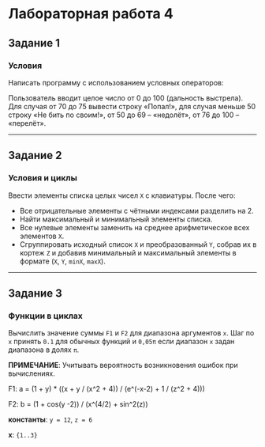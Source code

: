 # Лабораторная работа 4

## Задание 1

### Условия 

Написать программу с использованием условных операторов:

Пользователь вводит целое число от 0 до 100 (дальность выстрела). Для случая от 70 до 75 вывести строку «Попал!», для случая меньше 50 строку «Не бить по своим!», от 50 до 69 – «недолёт», от 76 до 100 – «перелёт».

---

## Задание 2 

### Условия и циклы

Ввести элементы списка целых чисел `X` с клавиатуры. После чего:
 - Все отрицательные элементы с чётными индексами разделить на 2.
 - Найти максимальный и минимальный элементы списка.
 - Все нулевые элементы заменить на среднее арифметическое всех элементов `Х`.
 - Сгруппировать исходный список `Х` и преобразованный `Y`, собрав их в кортеж `Z` и добавив минимальный и максимальный элементы в формате (`X`, `Y`, `minX`, `maxX`).

---

## Задание 3

### Функции в циклах

Вычислить значение суммы `F1` и `F2` для диапазона аргументов `х`. Шаг по `х` принять `0.1` для обычных функций и `0,05π` если диапазон `х` задан диапазона в долях `π`.

**ПРИМЕЧАНИЕ**: Учитывать вероятность возникновения ошибок при вычислениях.

F1: a = (1 + y) * ((x + y / (x^2 + 4)) / (e^(-x-2) + 1 / (z^2 + 4))) 

F2: b = (1 + cos(y -2)) / (x^(4/2) + sin^2(z))

**константы**: `y = 12`, `z = 6`

**x**: `{1..3}`
